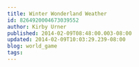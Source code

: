 ```yaml
---
title: Winter Wonderland Weather
id: 8264920004673039552
author: Kirby Urner
published: 2014-02-09T08:48:00.003-08:00
updated: 2014-02-09T10:03:29.239-08:00
blog: world_game
tags: 
---
```


